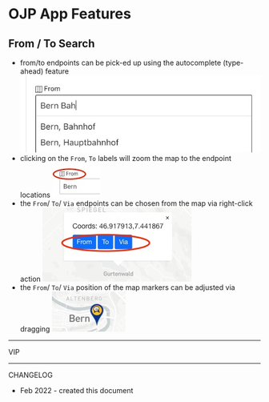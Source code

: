 # OJP App Features

## From / To Search

- from/to endpoints can be pick-ed up using the autocomplete (type-ahead) feature
![image](./img/features/search_type_ahead.jpg)
- clicking on the `From`, `To` labels will zoom the map to the endpoint locations
![image](./img/features/from_to_zoom_to_map.jpg)
- the `From`/ `To`/ `Via` endpoints can be chosen from the map via right-click action
![image](./img/features/map_right_click.jpg)
- the `From`/ `To`/ `Via` position of the map markers can be adjusted via dragging
![image](./img/features/map_drag_marker.jpg)

----

VIP

----

CHANGELOG
- Feb 2022 - created this document